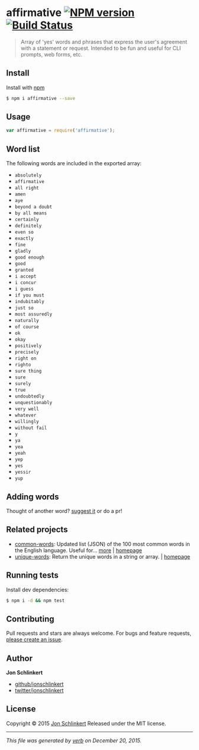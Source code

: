 # affirmative [![NPM version](https://img.shields.io/npm/v/affirmative.svg)](https://www.npmjs.com/package/affirmative) [![Build Status](https://img.shields.io/travis/jonschlinkert/affirmative.svg)](https://travis-ci.org/jonschlinkert/affirmative)

> Array of 'yes' words and phrases that express the user's agreement with a statement or request. Intended to be fun and useful for CLI prompts, web forms, etc.

## Install

Install with [npm](https://www.npmjs.com/)

```sh
$ npm i affirmative --save
```

## Usage

```js
var affirmative = require('affirmative');
```

## Word list

The following words are included in the exported array:

* `absolutely`
* `affirmative`
* `all right`
* `amen`
* `aye`
* `beyond a doubt`
* `by all means`
* `certainly`
* `definitely`
* `even so`
* `exactly`
* `fine`
* `gladly`
* `good enough`
* `good`
* `granted`
* `i accept`
* `i concur`
* `i guess`
* `if you must`
* `indubitably`
* `just so`
* `most assuredly`
* `naturally`
* `of course`
* `ok`
* `okay`
* `positively`
* `precisely`
* `right on`
* `righto`
* `sure thing`
* `sure`
* `surely`
* `true`
* `undoubtedly`
* `unquestionably`
* `very well`
* `whatever`
* `willingly`
* `without fail`
* `y`
* `ya`
* `yea`
* `yeah`
* `yep`
* `yes`
* `yessir`
* `yup`

## Adding words

Thought of another word? [suggest it](https://github.com/jonschlinkert/affirmative/issues/new?title=add%20word&body=I'd%20like%20to%20add%20the%20word%253A) or do a pr!

## Related projects

* [common-words](https://www.npmjs.com/package/common-words): Updated list (JSON) of the 100 most common words in the English language. Useful for… [more](https://www.npmjs.com/package/common-words) | [homepage](https://github.com/jonschlinkert/common-words)
* [unique-words](https://www.npmjs.com/package/unique-words): Return the unique words in a string or array. | [homepage](https://github.com/jonschlinkert/unique-words)

## Running tests

Install dev dependencies:

```sh
$ npm i -d && npm test
```

## Contributing

Pull requests and stars are always welcome. For bugs and feature requests, [please create an issue](https://github.com/jonschlinkert/affirmative/issues/new).

## Author

**Jon Schlinkert**

* [github/jonschlinkert](https://github.com/jonschlinkert)
* [twitter/jonschlinkert](http://twitter.com/jonschlinkert)

## License

Copyright © 2015 [Jon Schlinkert](https://github.com/jonschlinkert)
Released under the MIT license.

***

_This file was generated by [verb](https://github.com/verbose/verb) on December 20, 2015._
